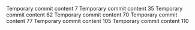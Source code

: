Temporary commit content 7
Temporary commit content 35
Temporary commit content 62
Temporary commit content 70
Temporary commit content 77
Temporary commit content 105
Temporary commit content 110
